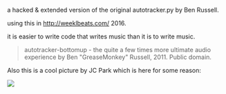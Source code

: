 a hacked & extended version of the original autotracker.py by Ben Russell.

using this in http://weeklbeats.com/ 2016.

it is easier to write code that writes music than it is to write music.

> autotracker-bottomup - the quite a few times more ultimate audio experience
> by Ben "GreaseMonkey" Russell, 2011. Public domain.

Also this is a cool picture by JC Park which is here for some reason:

![](http://www.igorstshirts.com/blog/conceptships/2016/jc_park/jc_park_03.jpg)

